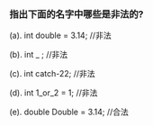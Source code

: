 ### 指出下面的名字中哪些是非法的?
(a). int double = 3.14;	//非法

(b). int _ ;	//非法

(c). int catch-22;	//非法

(d). int 1_or_2 = 1;	//非法

(e). double Double = 3.14;	//合法

